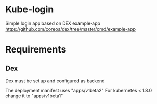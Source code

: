 # Kube-login
Simple login app based on DEX example-app
https://github.com/coreos/dex/tree/master/cmd/example-app

# Requirements

## Dex
Dex must be set up and configured as backend

The deployment manifest uses "apps/v1beta2" For kubernetes < 1.8.0 change it to "apps/v1beta1"